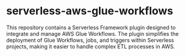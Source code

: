 # serverless-aws-glue-workflows
This repository contains a Serverless Framework plugin designed to integrate and manage AWS Glue Workflows. The plugin simplifies the deployment of Glue Workflows, jobs, and triggers within Serverless projects, making it easier to handle complex ETL processes in AWS.
